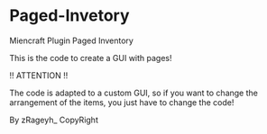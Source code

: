 # Paged-Invetory
Miencraft Plugin Paged Inventory

This is the code to create a GUI with pages!

!! ATTENTION !!

The code is adapted to a custom GUI, so if you want to change the arrangement of the items, you just have to change the code!

By zRageyh_ 
CopyRight
